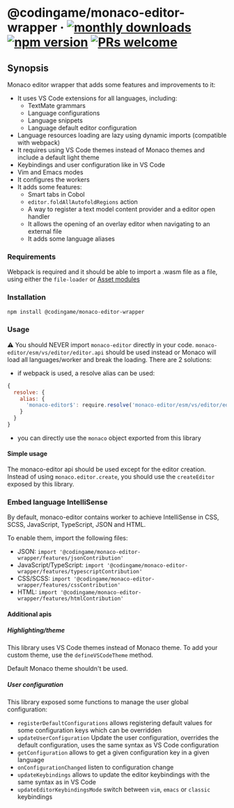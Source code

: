 # @codingame/monaco-editor-wrapper &middot; [![monthly downloads](https://img.shields.io/npm/dm/@codingame/monaco-editor-wrapper)](https://www.npmjs.com/package/@codingame/monaco-editor-wrapper) [![npm version](https://img.shields.io/npm/v/@codingame/monaco-editor-wrapper.svg?style=flat)](https://www.npmjs.com/package/@codingame/monaco-editor-wrapper) [![PRs welcome](https://img.shields.io/badge/PRs-welcome-brightgreen.svg)](https://github.com/codingame/monaco-editor-wrapper/pulls)

## Synopsis
Monaco editor wrapper that adds some features and improvements to it:
- It uses VS Code extensions for all languages, including:
  - TextMate grammars
  - Language configurations
  - Language snippets
  - Language default editor configuration
- Language resources loading are lazy using dynamic imports (compatible with webpack)
- It requires using VS Code themes instead of Monaco themes and include a default light theme
- Keybindings and user configuration like in VS Code
- Vim and Emacs modes
- It configures the workers
- It adds some features:
  - Smart tabs in Cobol
  - `editor.foldAllAutofoldRegions` action
  - A way to register a text model content provider and a editor open handler
  - It allows the opening of an overlay editor when navigating to an external file
  - It adds some language aliases

### Requirements

Webpack is required and it should be able to import a .wasm file as a file, using either the `file-loader` or [Asset modules](https://webpack.js.org/guides/asset-modules/)

### Installation

```bash
npm install @codingame/monaco-editor-wrapper
```

### Usage

:warning: You should NEVER import `monaco-editor` directly in your code.
`monaco-editor/esm/vs/editor/editor.api` should be used instead or Monaco will load all languages/worker and break the loading.
There are 2 solutions:
- if webpack is used, a resolve alias can be used:
```javascript
{
  resolve: {
    alias: {
      'monaco-editor$': require.resolve('monaco-editor/esm/vs/editor/editor.api')
    }
  }
}
```
- you can directly use the `monaco` object exported from this library

#### Simple usage

The monaco-editor api should be used except for the editor creation.
Instead of using `monaco.editor.create`, you should use the `createEditor` exposed by this library.

### Embed language IntelliSense

By default, monaco-editor contains worker to achieve IntelliSense in CSS, SCSS, JavaScript, TypeScript, JSON and HTML.

To enable them, import the following files:
- JSON: `import '@codingame/monaco-editor-wrapper/features/jsonContribution'`
- JavaScript/TypeScript: `import '@codingame/monaco-editor-wrapper/features/typescriptContribution'`
- CSS/SCSS: `import '@codingame/monaco-editor-wrapper/features/cssContribution'`
- HTML: `import '@codingame/monaco-editor-wrapper/features/htmlContribution'`

#### Additional apis

##### Highlighting/theme

This library uses VS Code themes instead of Monaco theme.
To add your custom theme, use the `defineVSCodeTheme` method.

Default Monaco theme shouldn't be used.

##### User configuration

This library exposed some functions to manage the user global configuration:
- `registerDefaultConfigurations` allows registering default values for some configuration keys which can be overridden
- `updateUserConfiguration` Update the user configuration, overrides the default configuration, uses the same syntax as VS Code configuration
- `getConfiguration` allows to get a given configuration key in a given language
- `onConfigurationChanged` listen to configuration change
- `updateKeybindings` allows to update the editor keybindings with the same syntax as in VS Code
- `updateEditorKeybindingsMode` switch between `vim`, `emacs` or `classic` keybindings
